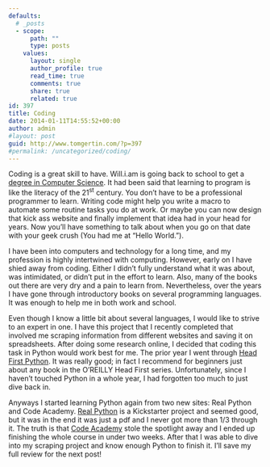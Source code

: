 ```yaml
---
defaults:
  # _posts
  - scope:
      path: ""
      type: posts
    values:
      layout: single
      author_profile: true
      read_time: true
      comments: true
      share: true
      related: true
id: 397
title: Coding
date: 2014-01-11T14:55:52+00:00
author: admin
#layout: post
guid: http://www.tomgertin.com/?p=397
#permalink: /uncategorized/coding/
---
```

Coding is a great skill to have. Will.i.am is going back to school to get a [degree in Computer Science](http://www.ctvnews.ca/entertainment/will-i-am-is-going-back-to-school-to-study-computer-science-1.1242965). It had been said that learning to program is like the literacy of the 21<sup>st</sup> century. You don’t have to be a professional programmer to learn. Writing code might help you write a macro to automate some routine tasks you do at work. Or maybe you can now design that kick ass website and finally implement that idea had in your head for years. Now you’ll have something to talk about when you go on that date with your geek crush (You had me at “Hello World.”).

I have been into computers and technology for a long time, and my profession is highly intertwined with computing. However, early on I have shied away from coding. Either I didn’t fully understand what it was about, was intimidated, or didn’t put in the effort to learn. Also, many of the books out there are very dry and a pain to learn from. Nevertheless, over the years I have gone through introductory books on several programming languages. It was enough to help me in both work and school.

Even though I know a little bit about several languages, I would like to strive to an expert in one. I have this project that I recently completed that involved me scraping information from different websites and saving it on spreadsheets. After doing some research online, I decided that coding this task in Python would work best for me. The prior year I went through [Head First Python](http://www.headfirstlabs.com/books/hfpython/). It was really good; in fact I recommend for beginners just about any book in the O’REILLY Head First series. Unfortunately, since I haven’t touched Python in a whole year, I had forgotten too much to just dive back in.

Anyways I started learning Python again from two new sites: Real Python and Code Academy. [Real Python](http://www.realpython.com/) is a Kickstarter project and seemed good, but it was in the end it was just a pdf and I never got more than 1/3 through it. The truth is that [Code Academy](http://www.codecademy.com/tracks/python) stole the spotlight away and I ended up finishing the whole course in under two weeks. After that I was able to dive into my scraping project and know enough Python to finish it. I’ll save my full review for the next post!
